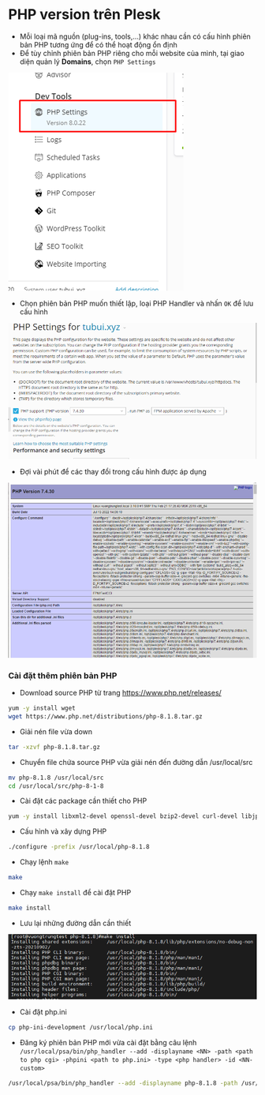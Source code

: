 # PHP version trên Plesk

- Mỗi loại mã nguồn (plug-ins, tools,...) khác nhau cần có cấu hình phiên bản PHP tương ứng để có thể hoạt động ổn định
- Để tùy chỉnh phiên bản PHP riêng cho mỗi website của mình, tại giao diện quản lý **Domains**, chọn ```PHP Settings```

![](./images/pl_php_setting.png)

- Chọn phiên bản PHP muốn thiết lập, loại PHP Handler và nhấn ```OK``` để lưu cấu hình

![](./images/pl_php_version_config.png)

- Đợi vài phút để các thay đổi trong cấu hình được áp dụng

![](./images/pl_php_74.png)

### Cài đặt thêm phiên bản PHP

- Download source PHP từ trang https://www.php.net/releases/

```sh
yum -y install wget
wget https://www.php.net/distributions/php-8.1.8.tar.gz
```

- Giải nén file vừa down

```sh
tar -xzvf php-8.1.8.tar.gz
```

- Chuyển file chứa source PHP vừa giải nén đến đường dẫn /usr/local/src

```sh
mv php-8.1.8 /usr/local/src
cd /usr/local/src/php-8-1-8
```

- Cài đặt các package cần thiết cho PHP

```sh
yum -y install libxml2-devel openssl-devel bzip2-devel curl-devel libjpeg-devel libpng-devel freetype-devel gmp-devel mysql-devel ncurses-devel unixODBC-devel net-snmp-devel mhash-devel libc-client-devel libicu-devel gcc postgresql-devel aspell-devel libxslt-devel gcc-c++ openldap-devel sqlite-devel
```

- Cấu hình và xây dựng PHP

```sh
./configure -prefix /usr/local/php-8.1.8
```

- Chạy lệnh ```make```

```sh
make
```

- Chạy ```make install``` để cài đặt PHP

```sh
make install
```

- Lưu lại những đường dẫn cần thiết

![](./images/pl_php_path.png)

- Cài đặt php.ini

```sh
cp php-ini-development /usr/local/php.ini
```

- Đăng ký phiên bản PHP mới vừa cài đặt bằng câu lệnh ```/usr/local/psa/bin/php_handler --add -displayname <NN> -path <path to php cgi> -phpini <path to php.ini> -type <php handler> -id <NN-custom>```

```sh
/usr/local/psa/bin/php_handler --add -displayname php-8.1.8 -path /usr/local/php-8.1.8